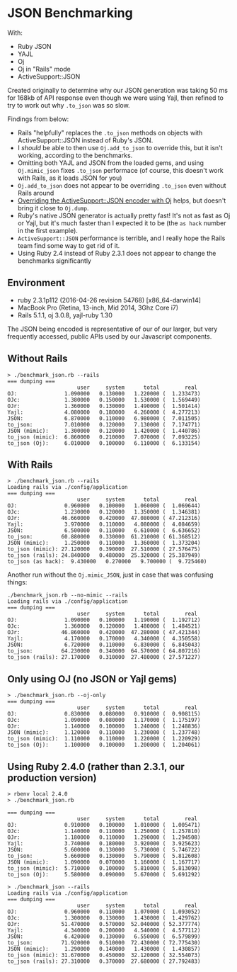 # JSON Benchmarking

With:

  * Ruby JSON
  * YAJL
  * Oj
  * Oj in "Rails" mode
  * ActiveSupport::JSON

Created originally to determine why our JSON generation was taking 50 ms for 168kb of API response even though we were using Yajl, then refined to try to work out why `.to_json` was so slow.

Findings from below:

  * Rails "helpfully" replaces the `.to_json` methods on objects with ActiveSupport::JSON instead of Ruby's JSON.
  * I *should* be able to then use `Oj.add_to_json` to override this, but it isn't working, according to the benchmarks.
  * Omitting both YAJL and JSON from the loaded gems, and using `Oj.mimic_json` fixes `.to_json` performace (of course, this doesn't work with Rails, as it loads JSON for you)
  * `Oj.add_to_json` does not appear to be overriding `.to_json` even without Rails around
  * [Overriding the ActiveSupport::JSON encoder with Oj](https://precompile.com/2015/07/25/rails-activesupport-json.html) helps, but doesn't bring it close to `Oj.dump`.
  * Ruby's native JSON generator is actually pretty fast! It's not as fast as Oj or Yajl, but it's much faster than I expected it to be (the `as hack` number in the first example).
  * `ActiveSupport::JSON` performance is terrible, and I really hope the Rails team find some way to get rid of it.
  * Using Ruby 2.4 instead of Ruby 2.3.1 does not appear to change the benchmarks significantly

## Environment

  * ruby 2.3.1p112 (2016-04-26 revision 54768) [x86_64-darwin14]
  * MacBook Pro (Retina, 13-inch, Mid 2014, 3Ghz Core i7)
  * Rails 5.1.1, oj 3.0.8, yajl-ruby 1.30

The JSON being encoded is representative of our of our larger, but very frequently accessed, public APIs used by our Javascript components.

## Without Rails

```
> ./benchmark_json.rb --rails
=== dumping ===
                      user     system      total        real
OJ:               1.090000   0.130000   1.220000 (  1.233473)
OJc:              1.380000   0.150000   1.530000 (  1.569449)
OJr:              1.360000   0.130000   1.490000 (  1.501414)
Yajl:             4.080000   0.180000   4.260000 (  4.277213)
JSON:             6.870000   0.110000   6.980000 (  7.011505)
to_json:          7.010000   0.120000   7.130000 (  7.174771)
JSON (mimic):     1.300000   0.120000   1.420000 (  1.440786)
to_json (mimic):  6.860000   0.210000   7.070000 (  7.093225)
to_json (Oj):     6.010000   0.100000   6.110000 (  6.133154)
```

## With Rails

```
> ./benchmark_json.rb --rails
Loading rails via ./config/application
=== dumping ===
                      user     system      total        real
OJ:               0.960000   0.100000   1.060000 (  1.069644)
OJc:              1.230000   0.120000   1.350000 (  1.346381)
OJr:             46.660000   0.420000  47.080000 ( 47.212316)
Yajl:             3.970000   0.110000   4.080000 (  4.084659)
JSON:             6.500000   0.110000   6.610000 (  6.636652)
to_json:         60.880000   0.330000  61.210000 ( 61.368512)
JSON (mimic):     1.250000   0.110000   1.360000 (  1.373204)
to_json (mimic): 27.120000   0.390000  27.510000 ( 27.576475)
to_json (rails): 24.840000   0.480000  25.320000 ( 25.387949)
to_json (as hack):  9.430000   0.270000   9.700000 (  9.725460)
```

Another run without the `Oj.mimic_JSON`, just in case that was confusing things:

```
./benchmark_json.rb --no-mimic --rails
Loading rails via ./config/application
=== dumping ===
                      user     system      total        real
OJ:               1.090000   0.100000   1.190000 (  1.192712)
OJc:              1.360000   0.120000   1.480000 (  1.484521)
OJr:             46.860000   0.420000  47.280000 ( 47.421344)
Yajl:             4.170000   0.170000   4.340000 (  4.350558)
JSON:             6.720000   0.110000   6.830000 (  6.845043)
to_json:         64.230000   0.340000  64.570000 ( 64.807216)
to_json (rails): 27.170000   0.310000  27.480000 ( 27.571227)
```

## Only using OJ (no JSON or Yajl gems)

```
> ./benchmark_json.rb --oj-only
=== dumping ===
                      user     system      total        real
OJ:               0.830000   0.080000   0.910000 (  0.908115)
OJc:              1.090000   0.080000   1.170000 (  1.175197)
OJr:              1.140000   0.100000   1.240000 (  1.248836)
JSON (mimic):     1.120000   0.110000   1.230000 (  1.237748)
to_json (mimic):  1.110000   0.110000   1.220000 (  1.220929)
to_json (Oj):     1.100000   0.100000   1.200000 (  1.204061)
```

## Using Ruby 2.4.0 (rather than 2.3.1, our production version)

```
> rbenv local 2.4.0
> ./benchmark_json.rb

=== dumping ===
                      user     system      total        real
OJ:               0.910000   0.100000   1.010000 (  1.005471)
OJc:              1.140000   0.110000   1.250000 (  1.257810)
OJr:              1.180000   0.110000   1.290000 (  1.294508)
Yajl:             3.740000   0.180000   3.920000 (  3.925623)
JSON:             5.600000   0.130000   5.730000 (  5.746722)
to_json:          5.660000   0.130000   5.790000 (  5.812608)
JSON (mimic):     1.090000   0.070000   1.160000 (  1.167717)
to_json (mimic):  5.710000   0.100000   5.810000 (  5.813098)
to_json (Oj):     5.580000   0.090000   5.670000 (  5.691292)

> ./benchmark_json --rails
Loading rails via ./config/application
=== dumping ===
                      user     system      total        real
OJ:               0.960000   0.110000   1.070000 (  1.093052)
OJc:              1.300000   0.130000   1.430000 (  1.429762)
OJr:             51.470000   0.570000  52.040000 ( 52.377774)
Yajl:             4.340000   0.200000   4.540000 (  4.577112)
JSON:             6.420000   0.130000   6.550000 (  6.579899)
to_json:         71.920000   0.510000  72.430000 ( 72.775430)
JSON (mimic):     1.290000   0.140000   1.430000 (  1.430857)
to_json (mimic): 31.670000   0.450000  32.120000 ( 32.554073)
to_json (rails): 27.310000   0.370000  27.680000 ( 27.792483)
```
